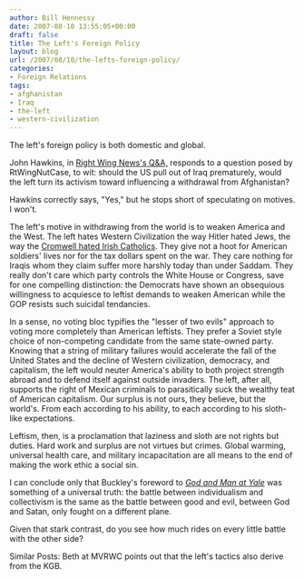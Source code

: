 ```yaml
---
author: Bill Hennessy
date: 2007-08-10 13:55:05+00:00
draft: false
title: The Left's Foreign Policy
layout: blog
url: /2007/08/10/the-lefts-foreign-policy/
categories:
- Foreign Relations
tags:
- afghanistan
- Iraq
- the-left
- western-civilization
---
```


The left's foreign policy is both domestic and global.

John Hawkins, in [Right Wing News's Q&A,](https://www.rightwingnews.com/mt331/2007/08/qa_friday_71_will_the_left_tre.php) responds to a question posed by RtWingNutCase, to wit:  should the US pull out of Iraq prematurely, would the left turn its activism toward influencing a withdrawal from Afghanistan?

Hawkins correctly says, "Yes," but he stops short of speculating on motives.  I won't.

The left's motive in withdrawing from the world is to weaken America and the West.  The left hates Western Civilization the way Hitler hated Jews, the way the [Cromwell hated Irish Catholics](https://en.wikipedia.org/wiki/Penal_Laws_(Ireland)).  They give not a hoot for American soldiers' lives nor for the tax dollars spent on the war.  They care nothing for Iraqis whom they claim suffer more harshly today than under Saddam.  They really don't care which party controls the White House or Congress, save for one compelling distinction:  the Democrats have shown an obsequious willingness to acquiesce to leftist demands to weaken American while the GOP resists such suicidal tendancies.

In a sense, no voting bloc typifies the "lesser of two evils" approach to voting more completely  than American leftists.  They prefer a Soviet style choice of non-competing candidate from the same state-owned party. Knowing that a string of military failures would accelerate the fall of the United States and the decline of Western civilization, democracy, and capitalism, the left would neuter America's ability to both project strength abroad and to defend itself against outside invaders.  The left, after all, supports the right of Mexican criminals to parasitically suck the wealthy teat of American capitalism.  Our surplus is not ours, they believe, but the world's.  From each according to his ability, to each according to his sloth-like expectations.

Leftism, then, is a proclamation that laziness and sloth are not rights but duties.  Hard work and surplus are not virtues but crimes.  Global warming, universal health care, and military incapacitation are all means to the end of making the work ethic a social sin.

I can conclude only that Buckley's foreword to [_God and Man at Yale_](https://www.conservativebookservice.com/products/BookPage.asp?prod_cd=c5986p#continue) was something of a universal truth:  the battle between individualism and collectivism is the same as the battle between good and evil, between God and Satan, only fought on a different plane.

Given that stark contrast, do you see how much rides on every little battle with the other side?

Similar Posts:
Beth at MVRWC points out that the left's tactics also derive from the KGB.  
